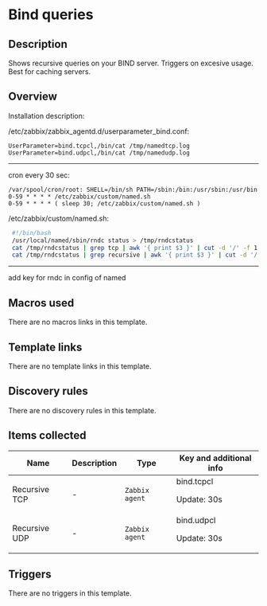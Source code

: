 # Bind queries

## Description

Shows recursive queries on your BIND server. Triggers on excesive usage. Best for caching servers.

## Overview

Installation description:

/etc/zabbix/zabbix_agentd.d/userparameter_bind.conf:
```
UserParameter=bind.tcpcl,/bin/cat /tmp/namedtcp.log
UserParameter=bind.udpcl,/bin/cat /tmp/namedudp.log
```

---------------
cron every 30 sec:

```
/var/spool/cron/root: SHELL=/bin/sh PATH=/sbin:/bin:/usr/sbin:/usr/bin
0-59 * * * * /etc/zabbix/custom/named.sh
0-59 * * * * ( sleep 30; /etc/zabbix/custom/named.sh )
```

/etc/zabbix/custom/named.sh:
```bash
 #!/bin/bash
 /usr/local/named/sbin/rndc status > /tmp/rndcstatus
 cat /tmp/rndcstatus | grep tcp | awk '{ print $3 }' | cut -d '/' -f 1 > /tmp/namedtcp.log
 cat /tmp/rndcstatus | grep recursive | awk '{ print $3 }' | cut -d '/' -f 1 > /tmp/namedudp.log
```
----------------------------- 

add key for rndc in config of named

## Macros used

There are no macros links in this template.

## Template links

There are no template links in this template.

## Discovery rules

There are no discovery rules in this template.

## Items collected

|Name|Description|Type|Key and additional info|
|----|-----------|----|----|
|Recursive TCP|<p>-</p>|`Zabbix agent`|bind.tcpcl<p>Update: 30s</p>|
|Recursive UDP|<p>-</p>|`Zabbix agent`|bind.udpcl<p>Update: 30s</p>|


## Triggers

There are no triggers in this template.
